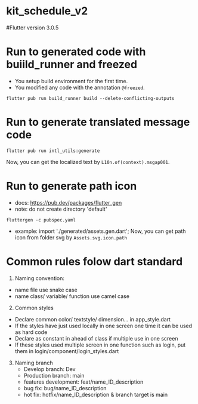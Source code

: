 # kit_schedule_v2

#Flutter version 3.0.5

# Run to generated code with buiild_runner and freezed
- You setup build environment for the first time.
- You modified any code with the annotation `@freezed`.

```
flutter pub run build_runner build --delete-conflicting-outputs
```

# Run to generate translated message code

```
flutter pub run intl_utils:generate
```
Now, you can get the localized text by `L10n.of(context).msgap001`.

# Run to generate path icon
- docs: https://pub.dev/packages/flutter_gen
- note: do not create directory 'default'

```
fluttergen -c pubspec.yaml
```
- example:
import './generated/assets.gen.dart';
Now, you can get path icon from folder svg by `Assets.svg.icon.path`

# Common rules folow dart standard
1. Naming convention:
 - name file use snake case 
 - name class/ variable/ function use camel case
 
2. Common styles
- Declare common color/ textstyle/ dimension... in app_style.dart
- If the styles have just used locally in one screen one time it can be used as hard code
- Declare as constant in ahead of class if multiple use in one screen
- If these styles used multiple screen in one function such as login, put them in login/component/login_styles.dart

3. Naming branch
    - Develop branch: Dev
    - Production branch: main
    - features development: feat/name_ID_description    
    - bug fix: bug/name_ID_description                  
    - hot fix: hotfix/name_ID_description & branch target is main

